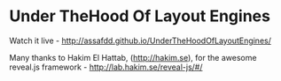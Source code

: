 #  Under TheHood Of Layout Engines
Watch it live -  http://assafdd.github.io/UnderTheHoodOfLayoutEngines/

Many thanks to Hakim El Hattab, (http://hakim.se), for the awesome reveal.js framework - http://lab.hakim.se/reveal-js/#/
